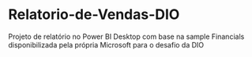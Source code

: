 # Relatorio-de-Vendas-DIO
Projeto de relatório no Power BI Desktop com base na sample Financials disponibilizada pela própria Microsoft para o desafio da DIO
